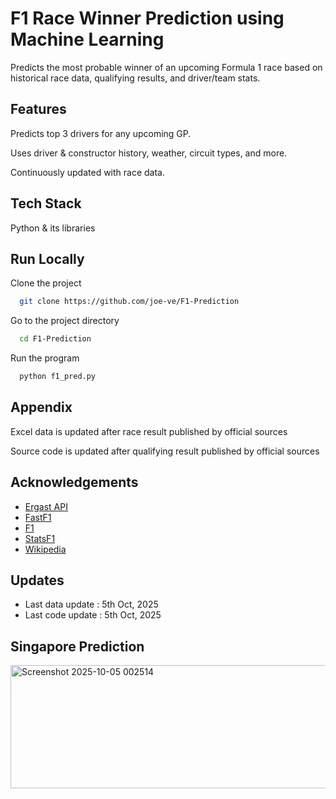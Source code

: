 
# F1 Race Winner Prediction using Machine Learning

Predicts the most probable winner of an upcoming Formula 1 race based on historical race data, qualifying results, and driver/team stats.


## Features

Predicts top 3 drivers for any upcoming GP.

Uses driver & constructor history, weather, circuit types, and more.

Continuously updated with race data.


## Tech Stack

Python & its libraries


## Run Locally

Clone the project

```bash
  git clone https://github.com/joe-ve/F1-Prediction
```

Go to the project directory

```bash
  cd F1-Prediction
```

Run the program

```bash
  python f1_pred.py
```


## Appendix

Excel data is updated after race result published by official sources

Source code is updated after qualifying result published by official sources


## Acknowledgements

 - [Ergast API](https://ergast.com/mrd/)
 - [FastF1](https://github.com/theOehrly/Fast-F1)
 - [F1](https://www.formula1.com/)
 - [StatsF1](https://www.statsf1.com/)
 - [Wikipedia](https://www.wikipedia.org/)


## Updates

- Last data update : 5th Oct, 2025
- Last code update : 5th Oct, 2025

## Singapore Prediction
<img width="567" height="197" alt="Screenshot 2025-10-05 002514" src="https://github.com/user-attachments/assets/25c5e957-f28c-4287-90df-3d2e6ee170e5" />



